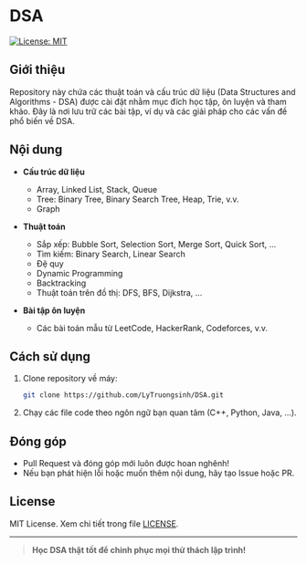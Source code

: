 # DSA

[![License: MIT](https://img.shields.io/badge/License-MIT-yellow.svg)](LICENSE)

## Giới thiệu

Repository này chứa các thuật toán và cấu trúc dữ liệu (Data Structures and Algorithms - DSA) được cài đặt nhằm mục đích học tập, ôn luyện và tham khảo. Đây là nơi lưu trữ các bài tập, ví dụ và các giải pháp cho các vấn đề phổ biến về DSA.

## Nội dung

- **Cấu trúc dữ liệu**  
  - Array, Linked List, Stack, Queue  
  - Tree: Binary Tree, Binary Search Tree, Heap, Trie, v.v.  
  - Graph

- **Thuật toán**  
  - Sắp xếp: Bubble Sort, Selection Sort, Merge Sort, Quick Sort, ...  
  - Tìm kiếm: Binary Search, Linear Search  
  - Đệ quy  
  - Dynamic Programming  
  - Backtracking  
  - Thuật toán trên đồ thị: DFS, BFS, Dijkstra, ...

- **Bài tập ôn luyện**  
  - Các bài toán mẫu từ LeetCode, HackerRank, Codeforces, v.v.

## Cách sử dụng

1. Clone repository về máy:
    ```bash
    git clone https://github.com/LyTruongsinh/DSA.git
    ```
2. Chạy các file code theo ngôn ngữ bạn quan tâm (C++, Python, Java, ...).

## Đóng góp

- Pull Request và đóng góp mới luôn được hoan nghênh!
- Nếu bạn phát hiện lỗi hoặc muốn thêm nội dung, hãy tạo Issue hoặc PR.

## License

MIT License. Xem chi tiết trong file [LICENSE](LICENSE).

---

> **Học DSA thật tốt để chinh phục mọi thử thách lập trình!**
